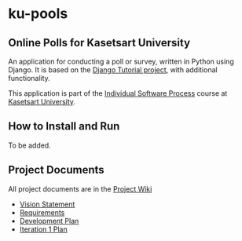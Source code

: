 # ku-pools

## Online Polls for Kasetsart University
An application for conducting a poll or survey, written in Python using Django. It is based on the [Django Tutorial project](https://docs.djangoproject.com/en/4.1/intro/tutorial01/), with additional functionality. <br>

This application is part of the [Individual Software Process](https://cpske.github.io/ISP) course at [Kasetsart University](https://ku.ac.th/).

## How to Install and Run
To be added.

## Project Documents
All project documents are in the [Project Wiki](https://github.com/MarojT/ku-polls/wiki)
* [Vision Statement](https://github.com/MarojT/ku-polls/wiki/Vision-Statement)
* [Requirements](https://github.com/MarojT/ku-polls/wiki/Requirements)
* [Development Plan](https://github.com/MarojT/ku-polls/wiki/Development-Plan)
* [Iteration 1 Plan](https://github.com/MarojT/ku-polls/wiki/Iteration-1-Plan)

